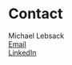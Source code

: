# Contact

Michael Lebsack  
[Email](<lebsackmj@gmail.com>)  
[LinkedIn](https://www.linkedin.com/mwlite/in/michael-lebsack-58b10448)  
